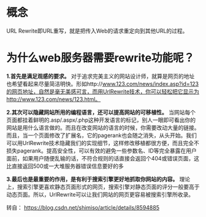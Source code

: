 
# 概念 #
URL Rewrite即URL重写，就是把传入Web的请求重定向到其他URL的过程。

# 为什么web服务器需要rewrite功能呢？ #

**1.首先是满足观感的要求。**
对于追求完美主义的网站设计师，就算是网页的地址也希望看起来尽量简洁明快。形如http://www.123.com/news/index.asp?id=123的网页地址，自然是毫无美感可言，而用UrlRewrite技术，你可以轻松把它显示为 http://www.123.com/news/123.html。

**2.其次可以隐藏网站所用的编程语言，还可以提高网站的可移植性。**
当网站每个页面都挂着鲜明的.asp/.aspx/.php这种开发语言的标记，别人一眼即可看出你的网站是用什么语言做的。而且在改变网站的语言的时候，你需要改动大量的链接。而且，当一个页面修改了扩展名，它的pagerank也会随之消失，从头开始。我们可以用UrlRewrite技术隐藏我们的实现细节，这样修改移植都很方便，而且完全不损失pagerank。提高安全性，可以有效的避免一些参数名、ID等完全暴露在用户面前，如果用户随便乱输的话，不符合规则的话直接会返回个404或错误页面，这比直接返回500或一大堆服务器错误信息要好的多

**3.最后也是最重要的作用，是有利于搜索引擎更好地抓取你网站的内容。**
理论上，搜索引擎更喜欢静态页面形式的网页，搜索引擎对静态页面的评分一般要高于动态页面。所以，UrlRewrite可以让我们网站的网页更容易被搜索引擎所收录。

转自： https://blog.csdn.net/shimiso/article/details/8594885
